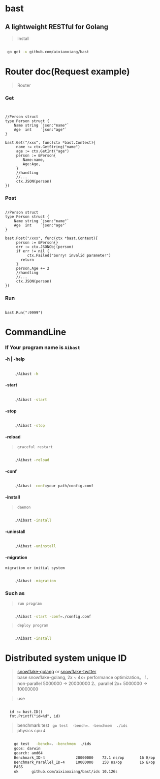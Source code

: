 # bast

## A lightweight RESTful  for Golang


> Install

``` bash

 go get -u github.com/aixiaoxiang/bast

 ```

# Router doc(Request example)

> Router
 

### Get

``` golang


//Person struct 
type Person struct {
	Name string `json:"name"`
	Age  int    `json:"age"` 
}

bast.Get("/xxx", func(ctx *bast.Context){
     name := ctx.GetString("name")
     age := ctx.GetInt("age") 
     person := &Person{
        Name:name,
        Age:Age, 
     }
     //handling
     //...
     ctx.JSON(person)
})

```
 

### Post

``` golang

//Person struct 
type Person struct {
	Name string `json:"name"`
	Age  int    `json:"age"` 
} 

bast.Post("/xxx", func(ctx *bast.Context){
     person := &Person{}  
     err := ctx.JSONObj(person)
     if err != nil {
          ctx.Failed("Sorry! invalid parameter")
	   return
     }
     person.Age += 2
     //handling
     //...
     ctx.JSON(person)
}) 

```

### Run 

``` golang

bast.Run(":9999")

```
  

# CommandLine

### If Your program name is ``` Aibast ```

#### -h | -help

``` bash

    ./Aibast -h

```

#### -start   

``` bash

    ./Aibast -start

```

#### -stop

``` bash

    ./Aibast -stop

```

#### -reload    

> ``` graceful restart  ```

``` bash

    ./Aibast -reload

```

#### -conf 

``` bash

    ./Aibast -conf=your path/config.conf 

```


#### -install 

> ``` daemon ```


``` bash

    ./Aibast -install

```


#### -uninstall 

``` bash

    ./Aibast -uninstall

```
 

#### -migration 
 
` migration or initial system `

``` bash

    ./Aibast -migration

```



### Such as

> ``` run program ```


``` bash  

    ./Aibast -start -conf=./config.conf 

```


> ``` deploy program ```


``` bash  

    ./Aibast -install

```

# Distributed system unique ID    

> [snowflake-golang](https://github.com/bwmarrin/snowflake)  or [snowflake-twitter](https://github.com/twitter/snowflake)   
base snowflake-golang, 2x ~ 4x+ performance optimization。 
  1、non-parallel 5000000 -> 20000000 
  2、parallel  2x+ 5000000 -> 10000000 

> use  

``` golang

  id := bast.ID()
  fmt.Printf("id=%d", id)

```

> benchmark test ``` go test  -bench=. -benchmem  ./ids```   
physics cpu ``` 4 ```

``` bash

    go test   -bench=. -benchmem  ./ids
    goos: darwin
    goarch: amd64 
    Benchmark_ID-4              20000000    72.1 ns/op       16 B/op     1 allocs/op
    Benchmark_Parallel_ID-4     10000000    150 ns/op        16 B/op     1 allocs/op
    PASS
    ok      github.com/aixiaoxiang/bast/ids 10.126s

```
